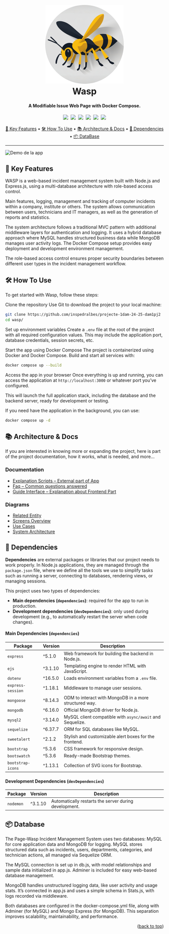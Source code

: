 <h1 align="center">
  <br>
  <a href="https://www.youtube.com/watch?v=EKop9AUitvA"><img src="./content/wasp-logo.png" alt="Markdownify" width="250"></a>
  <br>
  Wasp
  <br>
</h1>

<h4 align="center">A Modifiable Issue Web Page with Docker Compose.</h4>

<div align="center">
  <img src="https://img.shields.io/badge/Node.js-6DA55F?logo=node.js&logoColor=white" style="margin: 2px;">
  <img src="https://img.shields.io/badge/Docker-2496ED?logo=docker&logoColor=fff" style="margin: 2px;">
  <img src="https://img.shields.io/badge/EJS-B4CA65?logo=ejs&logoColor=fff" style="margin: 2px;">
  <img src="https://img.shields.io/badge/JavaScript-F7DF1E?logo=javascript&logoColor=000" style="margin: 2px;">
  <img src="https://custom-icon-badges.demolab.com/badge/Visual%20Studio%20Code-0078d7.svg?logo=vsc&logoColor=white" style="margin: 2px;">
  <img src="https://img.shields.io/badge/GitHub-%23121011.svg?logo=github&logoColor=white" style="margin: 2px;">
</div>

<div align="center">

[🔑 Key Features](#🔑-key-features) • [🛠️ How To Use](#🛠️-how-to-use) • [📚 Architecture & Docs](#📚-architecture--docs) • [🧩 Dependencies](#🧩-dependencies) • [📦 DataBase](#📦-database)

</div>

---

![Demo de la app](content/wasp.gif)

## 🔑 Key Features

WASP is a web-based incident management system built with Node.js and Express.js, using a multi-database architecture with role-based access control.

Main features, logging, management and tracking of computer incidents within a company, institute or others. The system allows communication between users, technicians and IT managers, as well as the generation of reports and statistics.

The system architecture follows a traditional MVC pattern with additional middleware layers for authentication and logging. It uses a hybrid database approach where MySQL handles structured business data while MongoDB manages user activity logs. The Docker Compose setup provides easy deployment and development environment management.

The role-based access control ensures proper security boundaries between different user types in the incident management workflow.

## 🛠️ How To Use

To get started with Wasp, follow these steps:

Clone the repository
Use Git to download the project to your local machine:

```bash
git clone https://github.com/inspedralbes/projecte-1dam-24-25-dam1pj2
cd wasp/
```

Set up environment variables
Create a `.env` file at the root of the project with all required configuration values. This may include the application port, database credentials, session secrets, etc.

Start the app using Docker Compose
The project is containerized using Docker and Docker Compose. Build and start all services with:

```bash
docker compose up --build
```

Access the app in your browser
Once everything is up and running, you can access the application at `http://localhost:3000` or whatever port you’ve configured.

This will launch the full application stack, including the database and the backend server, ready for development or testing.

If you need have the application in the background, you can use:

```bash
docker compose up -d
```

## 📚 Architecture & Docs

If you are interested in knowing more or expanding the project, here is part of the project documentation, how it works, what is needed, and more...

### Documentation
- [Explanation Scripts – External part of App](/doc/Explanation-Scripts.md)  
- [Faq – Common questions answered](/doc/Frequently-Asked-Questions.md)  
- [Guide Interface – Explanation about Frontend Part](/doc/User%20Guide.pdf)

### Diagrams
- [Related Entity ](/diag/related-entity.pdf)  
- [Screens Overview](/diag/screens.pdf)  
- [Use Cases](/diag/use-cases.pdf)
- [System Architecture](/diag/system-architecture.pdf)

## 🧩 Dependencies

**Dependencies** are external packages or libraries that our project needs to work properly. In Node.js applications, they are managed through the `package.json` file, where we define all the tools we use to simplify tasks such as running a server, connecting to databases, rendering views, or managing sessions.

This project uses two types of dependencies:

* **Main dependencies (`dependencies`)**: required for the app to run in production.
* **Development dependencies (`devDependencies`)**: only used during development (e.g., to automatically restart the server when code changes).

#### Main Dependencies (`dependencies`)

| Package           | Version | Description                                               |
| ----------------- | ------- | --------------------------------------------------------- |
| `express`         | ^5.1.0  | Web framework for building the backend in Node.js.        |
| `ejs`             | ^3.1.10 | Templating engine to render HTML with JavaScript.         |
| `dotenv`          | ^16.5.0 | Loads environment variables from a `.env` file.           |
| `express-session` | ^1.18.1 | Middleware to manage user sessions.                       |
| `mongoose`        | ^8.14.3 | ODM to interact with MongoDB in a more structured way.    |
| `mongodb`         | ^6.16.0 | Official MongoDB driver for Node.js.                      |
| `mysql2`          | ^3.14.0 | MySQL client compatible with `async/await` and Sequelize. |
| `sequelize`       | ^6.37.7 | ORM for SQL databases like MySQL.                         |
| `sweetalert`      | ^2.1.2  | Stylish and customizable alert boxes for the frontend.    |
| `bootstrap`       | ^5.3.6  | CSS framework for responsive design.                      |
| `bootswatch`      | ^5.3.6  | Ready-made Bootstrap themes.                              |
| `bootstrap-icons` | ^1.13.1 | Collection of SVG icons for Bootstrap.                    |

#### Development Dependencies (`devDependencies`)

| Package   | Version | Description                                           |
| --------- | ------- | ----------------------------------------------------- |
| `nodemon` | ^3.1.10 | Automatically restarts the server during development. |


## 📦 Database

The Page-Wasp Incident Management System uses two databases: MySQL for core application data and MongoDB for logging. MySQL stores structured data such as incidents, users, departments, categories, and technician actions, all managed via Sequelize ORM.

The MySQL connection is set up in db.js, with model relationships and sample data initialized in app.js. Adminer is included for easy web-based database management.

MongoDB handles unstructured logging data, like user activity and usage stats. It’s connected in app.js and uses a simple schema in Stats.js, with logs recorded via middleware.

Both databases are configured in the docker-compose.yml file, along with Adminer (for MySQL) and Mongo Express (for MongoDB). This separation improves scalability, maintainability, and performance.

<p align="right">(<a href="#🔑-key-features">back to top</a>)</p>